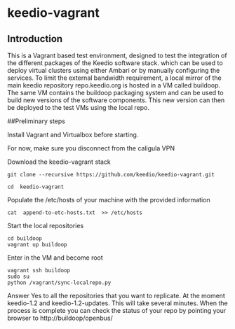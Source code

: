 # keedio-vagrant

## Introduction
This is a Vagrant based test environment, designed to test the integration of the different packages of the Keedio software stack. 
 which can be used to deploy virtual clusters using either Ambari or by manually configuring the services. To limit the external bandwidth requirement, a local mirror of the main keedio repository repo.keedio.org is hosted in a VM called buildoop. The same VM contains the buildoop packaging system and can be used to build new versions of the software components. This new version can then be deployed to the test VMs using the local repo.   



##Preliminary steps

Install Vagrant and Virtualbox before starting. 

For now, make sure you disconnect from the caligula VPN 


Download the keedio-vagrant stack

```
git clone --recursive https://github.com/keedio/keedio-vagrant.git

cd  keedio-vagrant
```

Populate the /etc/hosts of your machine with the provided information
```
cat  append-to-etc-hosts.txt  >> /etc/hosts
```
Start the local repositories 
```
cd buildoop 
vagrant up buildoop
```
Enter in the VM and become root 
```
vagrant ssh buildoop
sudo su
python /vagrant/sync-localrepo.py
```
Answer Yes to all the repositories that you want to replicate. At the moment keedio-1.2 and keedio-1.2-updates. 
This will take several minutes. 
When the process is complete you can check the status of your repo by pointing your browser to http://buildoop/openbus/
 


